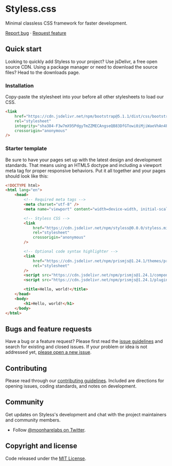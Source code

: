 # Styless.css

Minimal classless CSS framework for faster development.

<a href="issues/new?template=bug_report.md">Report bug</a>
·
<a href="issues/new?template=feature_request.md">Request feature</a>

## Quick start

Looking to quickly add Styless to your project? Use jsDelivr, a free open source CDN. Using a package manager or need to download the source files? Head to the downloads page.

### Installation

Copy-paste the stylesheet <link> into your <head> before all other stylesheets to load our CSS.

```html
<link
    href="https://cdn.jsdelivr.net/npm/bootstrap@5.1.1/dist/css/bootstrap.min.css"
    rel="stylesheet"
    integrity="sha384-F3w7mX95PdgyTmZZMECAngseQB83DfGTowi0iMjiWaeVhAn4FJkqJByhZMI3AhiU"
    crossorigin="anonymous"
/>
```

### Starter template

Be sure to have your pages set up with the latest design and development standards. That means using an HTML5 doctype and including a viewport meta tag for proper responsive behaviors. Put it all together and your pages should look like this:

```html
<!DOCTYPE html>
<html lang="en">
    <head>
        <!-- Required meta tags -->
        <meta charset="utf-8" />
        <meta name="viewport" content="width=device-width, initial-scale=1" />

        <!-- Styless CSS -->
        <link
            href="https://cdn.jsdelivr.net/npm/styless@0.0.0/styless.min.css"
            rel="stylesheet"
            crossorigin="anonymous"
        />

        <!-- Optional code syntax highlighter -->
        <link
            href="https://cdn.jsdelivr.net/npm/prismjs@1.24.1/themes/prism.css"
            rel="stylesheet"
        />
        <script src="https://cdn.jsdelivr.net/npm/prismjs@1.24.1/components/prism-core.min.js"></script>
        <script src="https://cdn.jsdelivr.net/npm/prismjs@1.24.1/plugins/autoloader/prism-autoloader.min.js"></script>

        <title>Hello, world!</title>
    </head>
    <body>
        <h1>Hello, world!</h1>
    </body>
</html>
```

## Bugs and feature requests

Have a bug or a feature request? Please first read the [issue guidelines](blob/main/.github/CONTRIBUTING.md) and search for existing and closed issues. If your problem or idea is not addressed yet, [please open a new issue](issues/new).

## Contributing

Please read through our [contributing guidelines](blob/main/.github/CONTRIBUTING.md). Included are directions for opening issues, coding standards, and notes on development.

## Community

Get updates on Styless's development and chat with the project maintainers and community members.

-   Follow [@moonharelabs on Twitter](https://twitter.com/harelabs).

## Copyright and license

Code released under the [MIT License](blob/main/LICENSE).
